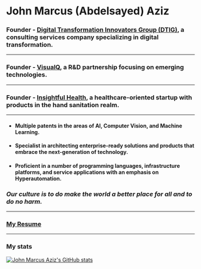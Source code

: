 # John Marcus (Abdelsayed) Aziz

### Founder - [Digital Transformation Innovators Group (DTIG)](https://www.dtig.us), a consulting services company specializing in digital transformation.

---

### Founder - [VisualQ](https://www.visualqai.com), a R&D partnership focusing on emerging technologies.

---

### Founder - [Insightful Health](https://www.insightfulhealthai.com), a healthcare-oriented startup with products in the hand sanitation realm.

---

- #### Multiple patents in the areas of AI, Computer Vision, and Machine Learning.

- #### Specialist in architecting enterprise-ready solutions and products that embrace the next-generation of technology.

- #### Proficient in a number of programming languages, infrastructure platforms, and service applications with an emphasis on Hyperautomation.


### ***Our culture is to do make the world a better place for all and to do no harm.***

---

### [My Resume](https://resume.johnmarcusaziz.com)

---
### My stats

[![John Marcus Aziz's GitHub stats](https://github-readme-stats.vercel.app/api?username=john-abdelsayed&count_private=true&show_icons=true&theme=tokyonight)](https://github.com/john-abdelsayed/john-abdelsayed)
